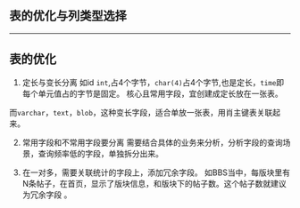 ## 表的优化与列类型选择


---

## 表的优化

1. 定长与变长分离
如id `int`,占4个字节，`char(4)`占4个字节,也是定长，`time`即每个单元值占的字节是固定。
核心且常用字段，宜创建成定长放在一张表。

而`varchar`，`text`，`blob`，这种变长字段，适合单放一张表，用肖主键表关联起来。

2. 常用字段和不常用字段要分离
需要结合具体的业务来分析，分析字段的查询场景，查询频率低的字段，单独拆分出来。

3. 在一对多，需要关联统计的字段上，添加冗余字段。
如BBS当中，每版块里有N条帖子，在首页，显示了版块信息，和版块下的帖子数。这个帖子数就建议为冗余字段 。


